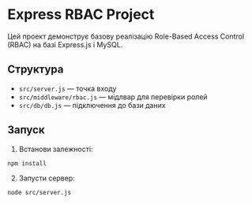 # Express RBAC Project

Цей проект демонструє базову реалізацію Role-Based Access Control (RBAC) на базі Express.js і MySQL.

## Структура
- `src/server.js` — точка входу
- `src/middleware/rbac.js` — мідлвар для перевірки ролей
- `src/db/db.js` — підключення до бази даних

## Запуск
1. Встанови залежності:
```
npm install
```
2. Запусти сервер:
```
node src/server.js
```
